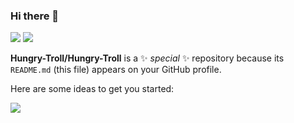 ### Hi there 👋
<img src="https://img.shields.io/badge/Unity-000000??style=flat-square&logo=Unity&logoColor=Unity&logoColor=#25A162"/> <img src="https://img.shields.io/badge/C-40AEF0??style=flat-square&logo=VBA&logoColor=VBA&logoColor=white"/>


**Hungry-Troll/Hungry-Troll** is a ✨ _special_ ✨ repository because its `README.md` (this file) appears on your GitHub profile.

Here are some ideas to get you started:

<a href="https://unity.com/kr"><img src="https://img.shields.io/badge/Unity-000000??style=flat-square&logo=Unity&logoColor=Unity&logoColor=#25A162"/></a>
<!--
- 🔭 I’m currently working on ...
- 🌱 I’m currently learning ...
- 👯 I’m looking to collaborate on ...
- 🤔 I’m looking for help with ...
- 💬 Ask me about ...
- 📫 How to reach me: ...
- 😄 Pronouns: ...
- ⚡ Fun fact: ...
-->
